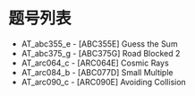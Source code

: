 # 题号列表

- AT_abc355_e - [ABC355E] Guess the Sum
- AT_abc375_g - [ABC375G] Road Blocked 2
- AT_arc064_c - [ARC064E] Cosmic Rays
- AT_arc084_b - [ABC077D] Small Multiple
- AT_arc090_c - [ARC090E] Avoiding Collision
